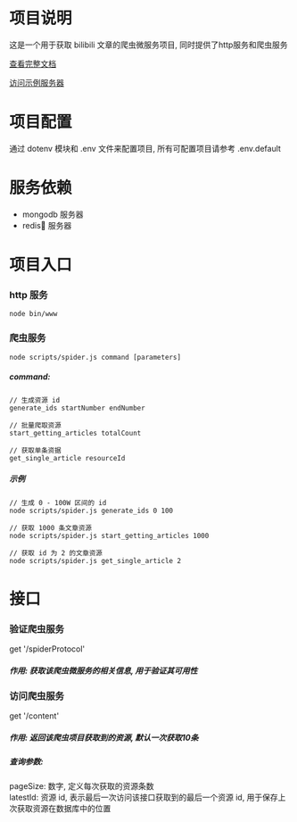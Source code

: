 # 项目说明
这是一个用于获取 bilibili 文章的爬虫微服务项目, 同时提供了http服务和爬虫服务 

[ 查看完整文档 ](https://apolo-spiders.gitbook.io/bilibili-article-spider-service/)

[ 访问示例服务器 ](http://139.199.87.221:8084/)
 
# 项目配置
通过 dotenv 模块和 .env 文件来配置项目, 所有可配置项目请参考 .env.default

# 服务依赖
* mongodb 服务器
* redis 服务器

# 项目入口
### http 服务
~~~
node bin/www
~~~ 
### 爬虫服务 
~~~
node scripts/spider.js command [parameters]
~~~
##### command: 
~~~
// 生成资源 id
generate_ids startNumber endNumber

// 批量爬取资源
start_getting_articles totalCount

// 获取单条资据
get_single_article resourceId 
~~~

##### 示例
~~~
// 生成 0 - 100W 区间的 id
node scripts/spider.js generate_ids 0 100

// 获取 1000 条文章资源
node scripts/spider.js start_getting_articles 1000

// 获取 id 为 2 的文章资源
node scripts/spider.js get_single_article 2
~~~

# 接口
### 验证爬虫服务
get '/spiderProtocol'

##### 作用: 获取该爬虫微服务的相关信息, 用于验证其可用性

### 访问爬虫服务
get '/content'
##### 作用: 返回该爬虫项目获取到的资源, 默认一次获取10条
##### 查询参数: 
pageSize: 数字, 定义每次获取的资源条数\
latestId: 资源 id, 表示最后一次访问该接口获取到的最后一个资源 id, 用于保存上次获取资源在数据库中的位置 
